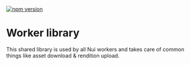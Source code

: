 <!--- when a new release happens, the VERSION and URL in the badge have to be manually updated because it's a private registry --->
[![npm version](https://img.shields.io/badge/%40adobe--internal--nui%2Flibrary-0.0.7-blue.svg)](https://artifactory.corp.adobe.com/artifactory/npm-nui-release/@adobe-internal-nui/library/-/@adobe-internal-nui/library-0.0.7.tgz)

# Worker library

This shared library is used by all Nui workers and takes care of common things like asset download & rendition upload.
